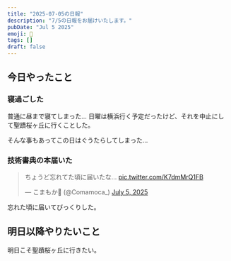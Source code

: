 ```yaml
---
title: "2025-07-05の日報"
description: "7/5の日報をお届けいたします。"
pubDate: "Jul 5 2025"
emoji: 🦊
tags: []
draft: false
---
```


## 今日やったこと

### 寝過ごした

普通に昼まで寝てしまった...
日曜は横浜行く予定だったけど、それを中止にして聖蹟桜ヶ丘に行くことした。

そんな事もあってこの日はぐうたらしてしまった...

### 技術書典の本届いた

<blockquote class="twitter-tweet"><p lang="ja" dir="ltr">ちょうど忘れてた頃に届いたな… <a href="https://t.co/K7dmMrQ1FB">pic.twitter.com/K7dmMrQ1FB</a></p>&mdash; こまもか🦊 (@Comamoca_) <a href="https://twitter.com/Comamoca_/status/1941357580112261286?ref_src=twsrc%5Etfw">July 5, 2025</a></blockquote> <script async src="https://platform.twitter.com/widgets.js" charset="utf-8"></script>

忘れた頃に届いてびっくりした。

## 明日以降やりたいこと

明日こそ聖蹟桜ヶ丘に行きたい。

